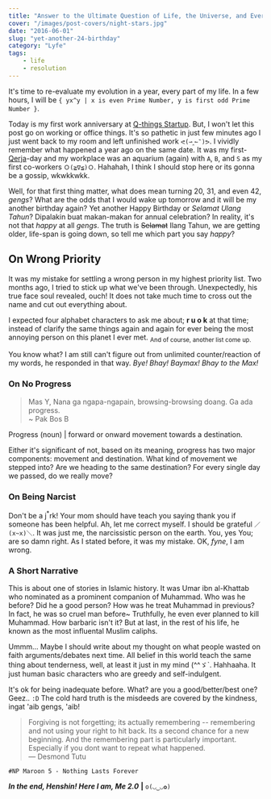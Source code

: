 ```yaml
---
title: "Answer to the Ultimate Question of Life, the Universe, and Everything in Reverse"
cover: "/images/post-covers/night-stars.jpg"
date: "2016-06-01"
slug: "yet-another-24-birthday"
category: "Lyfe"
tags:
    - life
    - resolution
---
```

It's time to re-evaluate my evolution in a year, every part of my life. In a few hours, I will be `{ yx^y | x is even Prime Number, y is first odd Prime Number }`.

Today is my first work anniversary at [Q-things Startup](https://qareergroup.asia/). But, I won't let this post go on working or office things. It's so pathetic in just few minutes ago I just went back to my room and left unfinished work `ᕙ(⇀‸↼‶)ᕗ`. I vividly remember what happened a year ago on the same date. It was my first-[Qerja](https://www.qerja.com/)-day and my workplace was an aquarium (again) with `A`, `B`, and `S` as my first co-workers `Ｏ(≧∇≦)Ｏ`. Hahahah, I think I should stop here or its gonna be a gossip, wkwkkwkk.

Well, for that first thing matter, what does mean turning 20, 31, and even 42, _gengs_? What are the odds that I would wake up tomorrow and it will be my another birthday again? Yet another Happy Birthday or _Selamat Ulang Tahun_? Dipalakin buat makan-makan for annual celebration? In reality, it's not that _happy_ at all _gengs_. The truth is ~~Selamat~~ Ilang Tahun, we are getting older, life-span is going down, so tell me which part you say _happy_?

## On Wrong Priority

It was my mistake for settling a wrong person in my highest priority list. Two months ago, I tried to stick up what we've been through. Unexpectedly, his true face soul revealed, ouch! It does not take much time to cross out the name and cut out everything about.

I expected four alphabet characters to ask me about; __r u o k__ at that time; instead of clarify the same things again and again for ever being the most annoying person on this planet I ever met. <sub>And of course, another list come up.</sub>

You know what? I am still can't figure out from unlimited counter/reaction of my words, he responded in that way. _Bye! Bhay! Baymax! Bhay to the Max!_

### On No Progress

> Mas Y, Nana ga ngapa-ngapain, browsing-browsing doang. Ga ada progress.<br>
> ~ Pak Bos B

Progress (noun) | forward or onward movement towards a destination.

Either it's significant of not, based on its meaning, progress has two major components: movement and destination. What kind of movement we stepped into? Are we heading to the same destination? For every single day we passed, do we really move?

### On Being Narcist
Don't be a j<sup>*</sup>rk! Your mom should have teach you saying thank you if someone has been helpful. Ah, let me correct myself. I should be grateful `／(x~x)＼`. It was just me, the narcissistic person on the earth. You, yes You; are so damn right. As I stated before, it was my mistake. OK, _fyne_, I am wrong.

### A Short Narrative

This is about one of stories in Islamic history. It was Umar ibn al-Khattab who nominated as a prominent companion of Muhammad. Who was he before? Did he a good person? How was he treat Muhammad in previous? In fact, he was so cruel man before~ Truthfully, he even ever planned to kill Muhammad. How barbaric isn't it? But at last, in the rest of his life, he known as the most influental Muslim caliphs.

Ummm... Maybe I should write about my thought on what people wasted on faith arguments/debates next time. All belief in this world teach the same thing about tenderness, well, at least it just in my mind (^^ゞ`. Hahhaaha. It just human basic characters who are greedy and self-indulgent.

It's ok for being inadequate before. What? are you a good/better/best one? Geez.. `:D` The cold hard truth is the misdeeds are covered by the kindness, ingat 'aib gengs, 'aib!

> Forgiving is not forgetting; its actually remembering -- remembering and not using your right to hit back. Its a second chance for a new beginning. And the remembering part is particularly important. Especially if you dont want to repeat what happened.<br>
> ― Desmond Tutu

`#NP Maroon 5 - Nothing Lasts Forever`

__*In the end, Henshin! Here I am, Me 2.0*__ __|__ `o(◡‿◡✿)`
